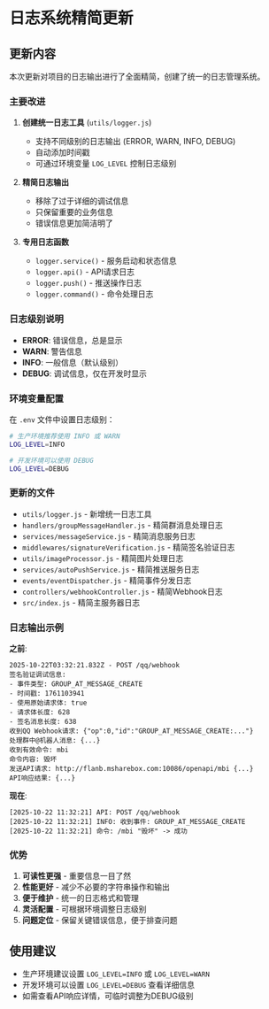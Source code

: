 # 日志系统精简更新

## 更新内容

本次更新对项目的日志输出进行了全面精简，创建了统一的日志管理系统。

### 主要改进

1. **创建统一日志工具** (`utils/logger.js`)
   - 支持不同级别的日志输出 (ERROR, WARN, INFO, DEBUG)
   - 自动添加时间戳
   - 可通过环境变量 `LOG_LEVEL` 控制日志级别

2. **精简日志输出**
   - 移除了过于详细的调试信息
   - 只保留重要的业务信息
   - 错误信息更加简洁明了

3. **专用日志函数**
   - `logger.service()` - 服务启动和状态信息
   - `logger.api()` - API请求日志
   - `logger.push()` - 推送操作日志
   - `logger.command()` - 命令处理日志

### 日志级别说明

- **ERROR**: 错误信息，总是显示
- **WARN**: 警告信息
- **INFO**: 一般信息（默认级别）
- **DEBUG**: 调试信息，仅在开发时显示

### 环境变量配置

在 `.env` 文件中设置日志级别：

```bash
# 生产环境推荐使用 INFO 或 WARN
LOG_LEVEL=INFO

# 开发环境可以使用 DEBUG
LOG_LEVEL=DEBUG
```

### 更新的文件

- `utils/logger.js` - 新增统一日志工具
- `handlers/groupMessageHandler.js` - 精简群消息处理日志
- `services/messageService.js` - 精简消息服务日志
- `middlewares/signatureVerification.js` - 精简签名验证日志
- `utils/imageProcessor.js` - 精简图片处理日志
- `services/autoPushService.js` - 精简推送服务日志
- `events/eventDispatcher.js` - 精简事件分发日志
- `controllers/webhookController.js` - 精简Webhook日志
- `src/index.js` - 精简主服务器日志

### 日志输出示例

**之前**:
```
2025-10-22T03:32:21.832Z - POST /qq/webhook
签名验证调试信息:
- 事件类型: GROUP_AT_MESSAGE_CREATE
- 时间戳: 1761103941
- 使用原始请求体: true
- 请求体长度: 628
- 签名消息长度: 638
收到QQ Webhook请求: {"op":0,"id":"GROUP_AT_MESSAGE_CREATE:..."}
处理群中@机器人消息: {...}
收到有效命令: mbi
命令内容: 毁坏
发送API请求: http://flanb.msharebox.com:10086/openapi/mbi {...}
API响应结果: {...}
```

**现在**:
```
[2025-10-22 11:32:21] API: POST /qq/webhook
[2025-10-22 11:32:21] INFO: 收到事件: GROUP_AT_MESSAGE_CREATE
[2025-10-22 11:32:21] 命令: /mbi "毁坏" -> 成功
```

### 优势

1. **可读性更强** - 重要信息一目了然
2. **性能更好** - 减少不必要的字符串操作和输出
3. **便于维护** - 统一的日志格式和管理
4. **灵活配置** - 可根据环境调整日志级别
5. **问题定位** - 保留关键错误信息，便于排查问题

## 使用建议

- 生产环境建议设置 `LOG_LEVEL=INFO` 或 `LOG_LEVEL=WARN`
- 开发环境可以设置 `LOG_LEVEL=DEBUG` 查看详细信息
- 如需查看API响应详情，可临时调整为DEBUG级别

